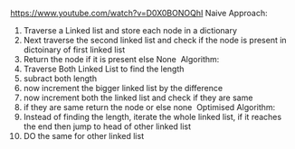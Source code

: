 https://www.youtube.com/watch?v=D0X0BONOQhI
Naive Approach:
1. Traverse a Linked list and store each node in a dictionary
2. Next traverse the second linked list and check if the node is present in dictoinary of first linked list
3. Return the node if it is present else None
​
Algorithm:
1. Traverse Both Linked List to find the length
2. subract both length
3. now increment the bigger linked list by the difference
4. now increment both the linked list and check if they are same
5. if they are same return the node or else none
​
Optimised Algorithm:
1. Instead of finding the length, iterate the whole linked list, if it reaches the end then jump to head of other linked list
2. DO the same for other linked list